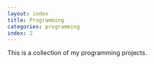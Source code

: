```yaml
---
layout: index
title: Programming
categories: programming
index: 2
---
```


This is a collection of my programming projects.